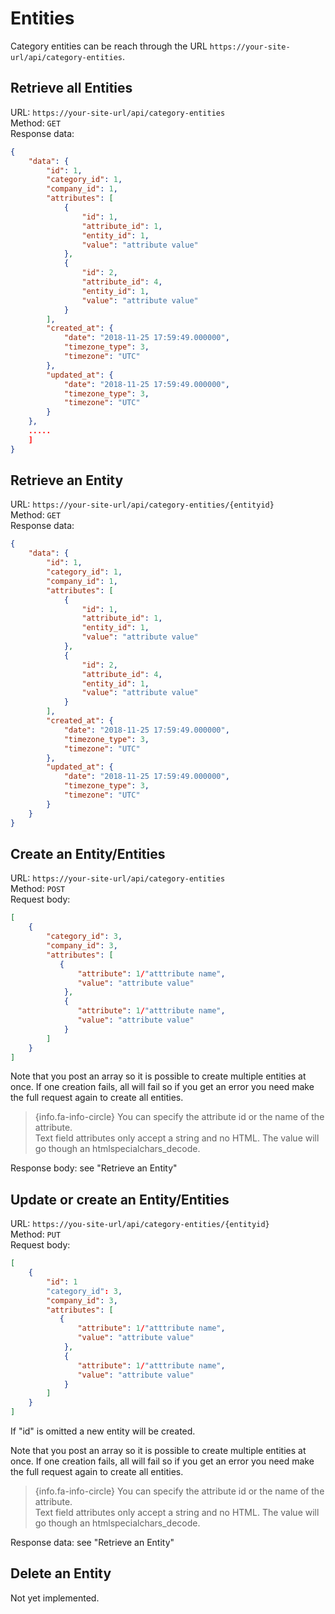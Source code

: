 # Entities
Category entities can be reach through the URL `https://your-site-url/api/category-entities`.

## Retrieve all Entities
URL: `https://your-site-url/api/category-entities`  
Method: `GET`  
Response data:
```JSON
{
    "data": {
        "id": 1,
        "category_id": 1,
        "company_id": 1,
        "attributes": [
            {
                "id": 1,
                "attribute_id": 1,
                "entity_id": 1,
                "value": "attribute value"
            },
            {
                "id": 2,
                "attribute_id": 4,
                "entity_id": 1,
                "value": "attribute value"
            }
        ],
        "created_at": {
            "date": "2018-11-25 17:59:49.000000",
            "timezone_type": 3,
            "timezone": "UTC"
        },
        "updated_at": {
            "date": "2018-11-25 17:59:49.000000",
            "timezone_type": 3,
            "timezone": "UTC"
        }
    },
    .....
    ]
}
```

## Retrieve an Entity
URL: `https://your-site-url/api/category-entities/{entityid}`  
Method: `GET`  
Response data:
```JSON
{
    "data": {
        "id": 1,
        "category_id": 1,
        "company_id": 1,
        "attributes": [
            {
                "id": 1,
                "attribute_id": 1,
                "entity_id": 1,
                "value": "attribute value"
            },
            {
                "id": 2,
                "attribute_id": 4,
                "entity_id": 1,
                "value": "attribute value"
            }
        ],
        "created_at": {
            "date": "2018-11-25 17:59:49.000000",
            "timezone_type": 3,
            "timezone": "UTC"
        },
        "updated_at": {
            "date": "2018-11-25 17:59:49.000000",
            "timezone_type": 3,
            "timezone": "UTC"
        }
    }
}
```

## Create an Entity/Entities
URL: `https://your-site-url/api/category-entities`  
Method: `POST`  
Request body:
```JSON
[
    {
        "category_id": 3,
        "company_id": 3,
        "attributes": [
           {
    	       "attribute": 1/"atttribute name",
               "value": "attribute value"
            },
            {
               "attribute": 1/"atttribute name",
               "value": "attribute value"
            }
        ]
    }
]
```
Note that you post an array so it is possible to create multiple entities at once. 
If one creation fails, all will fail so if you get an error you need make the full request again to create all entities.

> {info.fa-info-circle} You can specify the attribute id or the name of the attribute.  
Text field attributes only accept a string and no HTML. The value will go though an htmlspecialchars_decode.

Response body: see "Retrieve an Entity"

## Update or create an Entity/Entities
URL: `https://you-site-url/api/category-entities/{entityid}`  
Method: `PUT`  
Request body:
```JSON
[
    {
        "id": 1
        "category_id": 3,
        "company_id": 3,
        "attributes": [
           {
    	       "attribute": 1/"atttribute name",
               "value": "attribute value"
            },
            {
               "attribute": 1/"atttribute name",
               "value": "attribute value"
            }
        ]
    }
]
```
If "id" is omitted a new entity will be created.

Note that you post an array so it is possible to create multiple entities at once. 
If one creation fails, all will fail so if you get an error you need make the full request again to create all entities.

> {info.fa-info-circle} You can specify the attribute id or the name of the attribute.  
Text field attributes only accept a string and no HTML. The value will go though an htmlspecialchars_decode.

Response data: see "Retrieve an Entity"

## Delete an Entity
Not yet implemented.